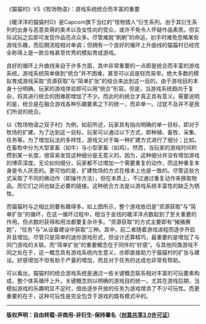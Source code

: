 《猫猫村》VS《牧场物语》：游戏系统统合而丰富的重要

《暖洋洋的猫猫村G》是Capcom旗下当红的“怪物猎人”衍生系列。由于其衍生系列的出身与恶意卖萌的美术以及女性向的受众，或许不免令人怀疑作品素质。但实际试玩之后即可发现作品亮点众多。尽管难脱“刷刷”的命运，初手时难免忽略某些游戏乐趣，而后期流程相对单调；但拥有一个良好的循环上升曲线的猫猫村已经完全称得上是一款合格甚至优秀的模拟育成游戏。

良好的循环上升曲线来自于许多方面，其中非常重要的一点即是统合而丰富的游戏系统。游戏系统简单做到“统合”并不困难，甚至可以说是轻而易举。绝大多数的模拟育成游戏采取“资源获取”与“简单扩张”的结合来达到这一目的。由于游戏目的本身十分明确，玩家的游戏体验即可以用“统合”形容。但是，当游戏系统趋向于复杂，将其进行统合的困难即增加了不少。而此时的统合才真正具有意义。需要说明的是，统合是在融合游戏各种乐趣要素之下的统一，而非单一。过犹不及并不是我们所说的统合。

以《牧场物语之双子村》为例。如前所述，玩家具有指向明确的单一目标，即对于牧场的扩建。为了达到这一目标，玩家可以通过以下方式，即种植、畜牧、采集、任务等。为了增加玩法的多样性，游戏又对于每一种扩建方式进行了细分；比如，在畜牧中分为大型家畜（如牛）与小型家畜（如鸡）。然而，当玩家的游戏时间积攒到某一长度，很容易发现这种细分是无意义的。因为，这种细分并没有增加游戏的博弈深度。无论如何细分，玩家都不过增加一个需要重复的动作，而这种重复本身是令人厌恶的。更可怕的是，扩建牧场的方式在根本上也是一致的。尽管这些方式采取了不同的微动作（即操作方法），但在本质上，不过通过重复动作来换取物品。而它们之间也缺乏必要的链接。这种统合方法是以游戏系统丰富性的缺乏为牺牲。

而猫猫村与之相比则要有趣得多。如上图所示，整个游戏依旧是“资源获取”与“简单扩张”的循环，在这一循环过程中，相当于金钱的暖洋洋点数起到了至关重要的作用。但点数的获得和用法都要复杂许多。“资源获取”的方式主要即有“猪猪赛跑”，“任务”与“从设备建设中获取”三种。其中，前二者随着游戏进程而逐步开启并且增加。尽管只是简单的迷你游戏形式，但设计还算精巧，最重要的是增加了与同门游戏的关联。而“简单扩张”的重要概念在于同伴的“好感”。与其他同类游戏不同之处在于，这一概念具有游戏系统内生意义，亦即直接助力于猫猫村的扩张与建设。好感增加不但有助于产量的增加，而且对于任务的达成也非常有帮助。

可以看出，猫猫村的统合游戏系统是通过一些关键概念联系相对丰富的可玩要素构成，整个体系循环上升。关键概念则以明确的游戏目的统一。尤其在游戏后期，当模拟游戏的乐趣明显不足时，借由逐步开放的任务为游戏增添了不少可玩性。而更重要的在于，这种可玩性是完全包含于游戏的既有模式中的。

---
**版权声明：自由转载-非商用-非衍生-保持署名（[创意共享3.0许可证](https://creativecommons.org/licenses/by-nc-nd/3.0/deed.zh)）**